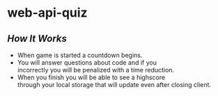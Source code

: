 # web-api-quiz
## _How It Works_
 * When game is started a countdown begins.
 * You will answer questions about code and if you </br>
   incorrectly you will be penalized with a time reduction.
 * When you finish you will be able to see a highscore </br>
   through your local storage that will update even after closing client.